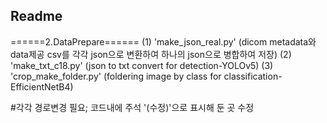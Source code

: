 ## Readme
======2.DataPrepare======
(1) 'make_json_real.py' (dicom metadata와 data제공 csv를 각각 json으로 변환하여 하나의 json으로 병합하여 저장)
(2) 'make_txt_c18.py' (json to txt convert for detection-YOLOv5)
(3) 'crop_make_folder.py' (foldering image by class for classification-EfficientNetB4)

#각각 경로변경 필요; 코드내에 주석 '(수정)'으로 표시해 둔 곳 수정
